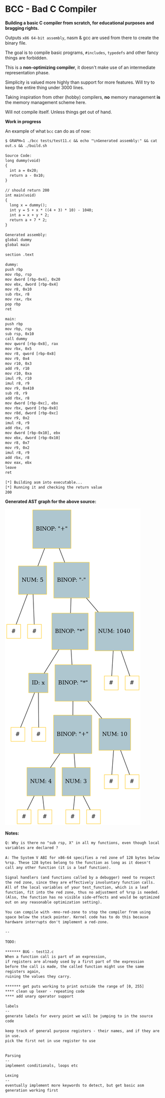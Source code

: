 # BCC - Bad C Compiler

**Building a basic C compiler from scratch, for educational purposes and bragging rights.**

Outputs `x86 64-bit assembly`, nasm & gcc are used from there to create the binary file.

The goal is to compile basic programs, `#includes`, `typedefs` and other fancy things are forbidden.

This is a **non-optimizing compiler**, it doesn't make use of an intermediate representation phase.

Simplicity is valued more highly than support for more features. Will try to keep the entire thing under 3000 lines.

Taking inspiration from other (hobby) compilers, **no** memory management **is** the memory management scheme here.

Will not compile itself. Unless things get out of hand.

**Work in progress**

An example of what `bcc` can do as of now:

```
$ GRAPH=1 ./bcc tests/test11.c && echo "\nGenerated assembly:" && cat out.s && ./build.sh

Source Code:
long dummy(void)
{
  int a = 0x20;
  return a - 0x10;
}

// should return 200
int main(void)
{
  long x = dummy();
  int y = 5 + x * ((4 + 3) * 10) - 1040;
  int a = x + y * 2;
  return a + 7 * 2;
}

Generated assembly:
global dummy
global main

section .text

dummy:
push rbp
mov rbp, rsp
mov dword [rbp-0x4], 0x20
mov ebx, dword [rbp-0x4]
mov r8, 0x10
sub rbx, r8
mov rax, rbx
pop rbp
ret

main:
push rbp
mov rbp, rsp
sub rsp, 0x10
call dummy
mov qword [rbp-0x8], rax
mov rbx, 0x5
mov r8, qword [rbp-0x8]
mov r9, 0x4
mov r10, 0x3
add r9, r10
mov r10, 0xa
imul r9, r10
imul r8, r9
mov r9, 0x410
sub r8, r9
add rbx, r8
mov dword [rbp-0xc], ebx
mov rbx, qword [rbp-0x8]
mov r8d, dword [rbp-0xc]
mov r9, 0x2
imul r8, r9
add rbx, r8
mov dword [rbp-0x10], ebx
mov ebx, dword [rbp-0x10]
mov r8, 0x7
mov r9, 0x2
imul r8, r9
add rbx, r8
mov eax, ebx
leave
ret

[*] Building asm into executable...
[*] Running it and checking the return value
200

```

**Generated AST graph for the above source:**

![](assets/example_AST_graph.png)

**Notes:**

```
Q: Why is there no "sub rsp, X" in all my functions, even though local variables are declared ?

A: The System V ABI for x86-64 specifies a red zone of 128 bytes below %rsp. These 128 bytes belong to the function as long as it doesn't call any other function (it is a leaf function).

Signal handlers (and functions called by a debugger) need to respect the red zone, since they are effectively involuntary function calls.
All of the local variables of your test_function, which is a leaf function, fit into the red zone, thus no adjustment of %rsp is needed. (Also, the function has no visible side-effects and would be optimized out on any reasonable optimization setting).

You can compile with -mno-red-zone to stop the compiler from using space below the stack pointer. Kernel code has to do this because hardware interrupts don't implement a red-zone.

--

TODO:

******* BUG - test12.c
When a function call is part of an expression,
if registers are already used by a first part of the expression
before the call is made, the called function might use the same registers again,
ruining the values they carry.

******* get puts working to print outside the range of [0, 255]
**** clean up lexer - repeating code
**** add unary operator support

labels
--
generate labels for every point we will be jumping to in the source code

keep track of general purpose registers - their names, and if they are in use.
pick the first not in use register to use


Parsing
--
implement conditionals, loops etc

Lexing
--
eventually implement more keywords to detect, but get basic asm generation working first

```
